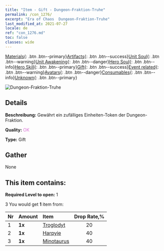```yaml
---
title: "Item - Gift - Dungeon-Fraktion-Truhe"
permalink: /con_1276/
excerpt: "Era of Chaos  Dungeon-Fraktion-Truhe"
last_modified_at: 2021-07-27
locale: de
ref: "con_1276.md"
toc: false
classes: wide
---
```

 [Materials](/ItemsDE/){: .btn .btn--primary}[Artifacts](/ItemsDE/Artifacts/){: .btn .btn--success}[Unit Soul](/ItemsDE/UnitSoul/){: .btn .btn--warning}[Unit Awakening](/ItemsDE/UnitAwakening/){: .btn .btn--danger}[Hero Soul](/ItemsDE/HeroSoul/){: .btn .btn--info}[Hero Skill](/ItemsDE/HeroSkill/){: .btn .btn--primary}[Gift](/ItemsDE/Gift/){: .btn .btn--success}[Event related](/ItemsDE/Events/){: .btn .btn--warning}[Avatars](/ItemsDE/Avatars/){: .btn .btn--danger}[Consumables](/ItemsDE/Consumables/){: .btn .btn--info}[Unknown](/ItemsDE/Unknown/){: .btn .btn--primary}

 ![Dungeon-Fraktion-Truhe](/images/t/i_904008.png)

## Details
 **Beschreibung:** Gewährt ein zufälliges Einheiten-Token der Dungeon-Fraktion.

 **Quality:** <span style="color: #DA70D6">OK</span>

 **Type:** Gift

## Gather

  None

## This item contains:

 **Required Level to open:** 1

 3 You would get **1** item  from:

  | Nr | Amount |     Item    | Drop Rate,% |
  |:---|:-------|:------------|:---------:|
  | 1 |  **1x** | [Troglodyt](/ItemsDE/unt_244/) | 20 | 
  | 2 |  **1x** | [Harpyie](/ItemsDE/unt_245/) | 40 | 
  | 3 |  **1x** | [Minotaurus](/ItemsDE/unt_248/) | 40 | 
